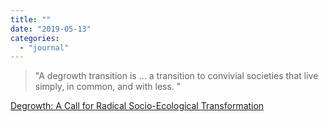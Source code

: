 ```yaml
---
title: ""
date: "2019-05-13"
categories: 
  - "journal"
---
```


> "A degrowth transition is ... a transition to convivial societies that live simply, in common, and with less. "

[Degrowth: A Call for Radical Socio-Ecological Transformation](http://globaldialogue.isa-sociology.org/degrowth-a-call-for-radical-socio-ecological-transformation/)
